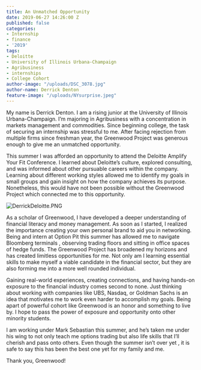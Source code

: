```yaml
---
title: An Unmatched Opportunity
date: 2019-06-27 14:26:00 Z
published: false
categories:
- Internship
- finance
- '2019'
tags:
- Deloitte
- University of Illinois Urbana-Champaign
- Agribusiness
- internships
- College Cohort
author-image: "/uploads/DSC_3078.jpg"
author-name: Derrick Denton
feature-image: "/uploads/NYsurprise.jpeg"
---
```


My name is Derrick Denton. I am a rising junior at the University of Illinois Urbana-Champaign. I’m majoring in Agribusiness with a concentration in markets management and commodities. Since beginning college, the task of securing an internship was stressful to me. After facing rejection from multiple firms since freshman year, the Greenwood Project was generous enough to give me an unmatched opportunity. 

This summer I was afforded an opportunity to attend the Deloitte Amplify Your Fit Conference. I learned about Deloitte’s culture, explored consulting, and was informed about other pursuable careers within the company. Learning about different working styles allowed me to identify my goals in small groups and gain insight on how the company achieves its purpose. Nonetheless, this would have not been possible without the Greenwood Project which connected me to this opportunity. 

![DerrickDeloitte.PNG](/uploads/DerrickDeloitte.PNG)

As a scholar of Greenwood, I have developed a deeper understanding of financial literacy and money management. As soon as I started, I realized the importance creating your own personal brand to aid you in networking. Being and intern at Option Pit this summer has allowed me to navigate Bloomberg terminals , observing trading floors and sitting in office spaces of hedge funds. The Greenwood Project has broadened my horizons and has created limitless opportunities for me. Not only am I learning essential skills to make myself a viable candidate in the financial sector, but they are also forming me into a more well rounded individual. 

Gaining real-world experiences, creating connections, and having hands-on exposure to the financial industry comes second to none. Just thinking about working with companies like UBS, Nasdaq, or Goldman Sachs is an idea that motivates me to work even harder to accomplish my goals. Being apart of powerful cohort like Greenwood is an honor and something to live by. I hope to pass the power of exposure and opportunity onto other minority students. 

I am working under Mark Sebastian this summer, and he’s taken me under his wing to not only teach me options trading but also life skills that I’ll cherish and pass onto others. Even though the summer isn’t over yet , it is safe to say this has been the best one yet for my family and me.

Thank you, Greenwood!